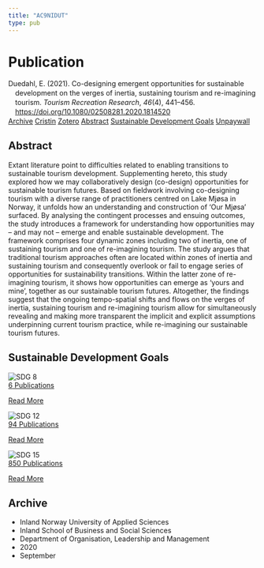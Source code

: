 ```yaml
---
title: "AC9NIDUT"
type: pub
---
```

<h1>Publication</h1>
<article id="csl-bib-container-AC9NIDUT" class="csl-bib-container">
  <div class="csl-bib-body" style="line-height: 1.35; padding-left: 1em; text-indent:-1em;">
  <div class="csl-entry">Duedahl, E. (2021). Co-designing emergent opportunities for sustainable development on the verges of inertia, sustaining tourism and re-imagining tourism. <i>Tourism Recreation Research</i>, <i>46</i>(4), 441&#x2013;456. <a href="https://doi.org/10.1080/02508281.2020.1814520">https://doi.org/10.1080/02508281.2020.1814520</a></div>
</div>
  <div class="csl-bib-buttons">
    <a href="#taxonomy-article-AC9NIDUT" class="csl-bib-button">Archive</a>
    <a href="https://app.cristin.no/results/show.jsf?id=1831004" alt="Cristin URL" class="csl-bib-button">Cristin</a>
    <a href="http://zotero.org/groups/5402882/items/AC9NIDUT" alt="Zotero URL" class="csl-bib-button">Zotero</a>
    <a href="#abstract-article-AC9NIDUT" class="csl-bib-button">Abstract</a>
    <a href="#sdg-article-AC9NIDUT" class="csl-bib-button">Sustainable Development Goals</a>
    <a href="https://www.tandfonline.com/doi/pdf/10.1080/02508281.2020.1814520?needAccess=true" class="csl-bib-button">Unpaywall</a>
  </div>
  <div id="csl-bib-meta-container-AC9NIDUT"></div>
</article>
<div id="csl-bib-meta-AC9NIDUT" class="csl-bib-meta">
  <article id="abstract-article-AC9NIDUT" class="abstract-article">
    <h1>Abstract</h1>
    Extant literature point to difficulties related to enabling transitions to sustainable tourism development. Supplementing hereto, this study explored how we may collaboratively design (co-design) opportunities for sustainable tourism futures. Based on fieldwork involving co-designing tourism with a diverse range of practitioners centred on Lake Mjøsa in Norway, it unfolds how an understanding and construction of ‘Our Mjøsa’ surfaced. By analysing the contingent processes and ensuing outcomes, the study introduces a framework for understanding how opportunities may – and may not – emerge and enable sustainable development. The framework comprises four dynamic zones including two of inertia, one of sustaining tourism and one of re-imagining tourism. The study argues that traditional tourism approaches often are located within zones of inertia and sustaining tourism and consequently overlook or fail to engage series of opportunities for sustainability transitions. Within the latter zone of re-imagining tourism, it shows how opportunities can emerge as ‘yours and mine’, together as our sustainable tourism futures. Altogether, the findings suggest that the ongoing tempo-spatial shifts and flows on the verges of inertia, sustaining tourism and re-imagining tourism allow for simultaneously revealing and making more transparent the implicit and explicit assumptions underpinning current tourism practice, while re-imagining our sustainable tourism futures.
  </article>
  <article id="sdg-article-AC9NIDUT" class="sdg-article">
    <h1>Sustainable Development Goals</h1>
    <div class="sdg-container"><div id="sdg8" class="sdg"> <img src="{{< params subfolder >}}images/sdg/sdg08_en.png" class="image" alt="SDG 8"> <div class="sdg-overlay"> <a href="{{< params subfolder >}}en/archive/?sdg=8#archive" class="sdg-publication-count"><span>6</span> Publications</a> <p><a href="https://sdgs.un.org/goals/goal8" class="sdg-read-more">Read More</a></p> </div> </div> <div id="sdg12" class="sdg"> <img src="{{< params subfolder >}}images/sdg/sdg12_en.png" class="image" alt="SDG 12"> <div class="sdg-overlay"> <a href="{{< params subfolder >}}en/archive/?sdg=12#archive" class="sdg-publication-count"><span>94</span> Publications</a> <p><a href="https://sdgs.un.org/goals/goal12" class="sdg-read-more">Read More</a></p> </div> </div> <div id="sdg15" class="sdg"> <img src="{{< params subfolder >}}images/sdg/sdg15_en.png" class="image" alt="SDG 15"> <div class="sdg-overlay"> <a href="{{< params subfolder >}}en/archive/?sdg=15#archive" class="sdg-publication-count"><span>850</span> Publications</a> <p><a href="https://sdgs.un.org/goals/goal15" class="sdg-read-more">Read More</a></p> </div> </div></div>
  </article>
  <article id="taxonomy-article-AC9NIDUT" class="taxonomy-article">
    <h1>Archive</h1>
    <ul>
      <li>Inland Norway University of Applied Sciences</li>
      <li>Inland School of Business and Social Sciences</li>
      <li>Department of Organisation, Leadership and Management</li>
      <li>2020</li>
      <li>September</li>
    </ul>
  </article>
</div>

